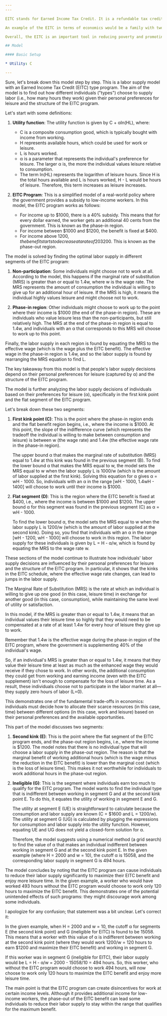 ```yaml
---
---

EITC stands for Earned Income Tax Credit. It is a refundable tax credit for low to moderate-income working individuals and families. The EITC is designed to provide financial assistance to those who are struggling to make ends meet, while also incentivizing work.

An example of the EITC in terms of economics would be a family with two children and an income of $25,000 per year. Without the EITC, this family might struggle to pay for basic necessities like food, housing, and healthcare. However, with the EITC, they may qualify for a credit of up to $5,600, which could significantly improve their financial situation and help them meet their basic needs.

Overall, the EITC is an important tool in reducing poverty and promoting economic mobility by providing targeted financial assistance to those who need it most.

## Model

#### Basic Setup

* Utility: C

---
```


Sure, let's break down this model step by step. This is a labor supply model with an Earned Income Tax Credit (EITC) type program. The aim of the model is to find out how different individuals ("types") choose to supply labor (i.e., how many hours they work) given their personal preferences for leisure and the structure of the EITC program.

Let's start with some definitions:

1. **Utility function**: The utility function is given by C + αln(HL), where:
   
   * C is a composite consumption good, which is typically bought with income from working.
   * H represents available hours, which could be used for work or leisure.
   * L is hours worked.
   * α is a parameter that represents the individual's preference for leisure. The larger α is, the more the individual values leisure relative to consumption.
   * The term ln(HL) represents the logarithm of leisure hours. Since H is the total hours available and L is hours worked, H - L would be hours of leisure. Therefore, this term increases as leisure increases.
1. **EITC Program**: This is a simplified model of a real-world policy where the government provides a subsidy to low-income workers. In this model, the EITC program works as follows:
   
   * For income up to $1000, there is a 40% subsidy. This means that for every dollar earned, the worker gets an additional 40 cents from the government. This is known as the phase-in region.
   * For income between $1000 and $1200, the benefit is fixed at $400.
   * For income above $1200, the benefit starts to decrease at a rate of 20% for each dollar earned, until it becomes zero at income=$3200. This is known as the phase-out region.

The model is solved by finding the optimal labor supply in different segments of the EITC program:

1. **Non-participation**: Some individuals might choose not to work at all. According to the model, this happens if the marginal rate of substitution (MRS) is greater than or equal to 1.4w, where w is the wage rate. The MRS represents the amount of consumption the individual is willing to give up for an additional hour of leisure. If the MRS is high, it means the individual highly values leisure and might choose not to work.

1. **Phase-in region**: Other individuals might choose to work up to the point where their income is $1000 (the end of the phase-in region). These are individuals who value leisure less than the non-participants, but still relatively high. The MRS at the end of the phase-in region is equal to 1.4w, and individuals with an α that corresponds to this MRS will choose to work up to this point.

Finally, the labor supply in each region is found by equating the MRS to the effective wage (which is the wage plus the EITC benefit). The effective wage in the phase-in region is 1.4w, and so the labor supply is found by rearranging the MRS equation to find L.

The key takeaway from this model is that people's labor supply decisions depend on their personal preferences for leisure (captured by α) and the structure of the EITC program.

The model is further analyzing the labor supply decisions of individuals based on their preferences for leisure (α), specifically in the first kink point and the flat segment of the EITC program.

Let's break down these two segments:

1. **First kink point (C)**: This is the point where the phase-in region ends and the flat benefit region begins, i.e., where the income is $1000. At this point, the slope of the indifference curve (which represents the tradeoff the individual is willing to make between consumption and leisure) is between w (the wage rate) and 1.4w (the effective wage rate in the phase-in region).
   
   The upper bound α that makes the marginal rate of substitution (MRS) equal to 1.4w at this kink was found in the previous segment (B). To find the lower bound α that makes the MRS equal to w, the model sets the MRS equal to w when the labor supply L is 1000/w (which is the amount of labor supplied at the first kink). Solving this equation for α gives α = wH - 1000. So, individuals with an α in the range \[wH - 1000, 1.4wH - 1400] will choose to work until their income is $1000.

1. **Flat segment (D)**: This is the region where the EITC benefit is fixed at $400, i.e., where the income is between $1000 and $1200. The upper bound α for this segment was found in the previous segment (C) as α = wH - 1000.
   
   To find the lower bound α, the model sets the MRS equal to w when the labor supply L is 1200/w (which is the amount of labor supplied at the second kink). Doing so, you find that individuals with an α in the range \[wH - 1200, wH - 1000] will choose to work in this region. The labor supply for these individuals is given by L = H - α/w, which is found by equating the MRS to the wage rate w.

These sections of the model continue to illustrate how individuals' labor supply decisions are influenced by their personal preferences for leisure and the structure of the EITC program. In particular, it shows that the kinks in the EITC schedule, where the effective wage rate changes, can lead to jumps in the labor supply.

The Marginal Rate of Substitution (MRS) is the rate at which an individual is willing to give up one good (in this case, leisure time) in exchange for another good (in this case, consumption), while maintaining the same level of utility or satisfaction. 

In this model, if the MRS is greater than or equal to 1.4w, it means that an individual values their leisure time so highly that they would need to be compensated at a rate of at least 1.4w for every hour of leisure they give up to work. 

Remember that 1.4w is the effective wage during the phase-in region of the EITC program, where the government is supplementing 40% of the individual's wage. 

So, if an individual's MRS is greater than or equal to 1.4w, it means that they value their leisure time at least as much as the enhanced wage they would receive if they chose to work. In other words, the additional consumption they could get from working and earning income (even with the EITC supplement) isn't enough to compensate for the loss of leisure time. As a result, these individuals choose not to participate in the labor market at all—they supply zero hours of labor (L=0).

This demonstrates one of the fundamental trade-offs in economics: individuals must decide how to allocate their scarce resources (in this case, time) between different options (in this case, work and leisure) based on their personal preferences and the available opportunities.

This part of the model discusses two segments: 

1. **Second kink (E)**: This is the point where the flat segment of the EITC program ends, and the phase-out region begins, i.e., where the income is $1200. The model notes that there is no individual type that will choose a labor supply in the phase-out region. The reason is that the marginal benefit of working additional hours (which is the wage minus the reduction in the EITC benefit) is lower than the marginal cost (which is the loss of leisure time). This makes it not worthwhile for individuals to work additional hours in the phase-out region.

1. **Ineligible (G)**: This is the segment where individuals earn too much to qualify for the EITC program. The model wants to find the individual type that is indifferent between working in segment G and at the second kink point E. To do this, it equates the utility of working in segment E and G.
   
   The utility at segment E (UE) is straightforward to calculate because the consumption and labor supply are known (C = $1600 and L = 1200/w). The utility at segment G (UG) is calculated by plugging the expressions for consumption and labor supply into the utility function. However, equating UE and UG does not yield a closed-form solution for α.
   
   Therefore, the model suggests using a numerical method (a grid search) to find the value of α that makes an individual indifferent between working in segment G and at the second kink point E. In the given example (where H = 2000 and w = 10), the cutoff α is 15058, and the corresponding labor supply in segment G is 494 hours.

The model concludes by noting that the EITC program can cause individuals to reduce their labor supply significantly to maximize their EITC benefit and enjoy more leisure time. In the given example, a worker who would have worked 493 hours without the EITC program would choose to work only 120 hours to maximize the EITC benefit. This demonstrates one of the potential unintended effects of such programs: they might discourage work among some individuals.

I apologize for any confusion; that statement was a bit unclear. Let's correct it:

In the given example, when H = 2000 and w = 10, the cutoff α for segments E (the second kink point) and G (ineligible for EITC) is found to be 15058. This means that a worker with this value of α is indifferent between working at the second kink point (where they would work 1200/w = 120 hours to earn $1200 and maximize their EITC benefit) and working in segment G.

If this worker was in segment G (ineligible for EITC), their labor supply would be L = H - α/w = 2000 - 15058/10 = 494 hours. So, this worker, who without the EITC program would choose to work 494 hours, will now choose to work only 120 hours to maximize the EITC benefit and enjoy more leisure time.

The main point is that the EITC program can create disincentives for work at certain income levels. Although it provides additional income for low-income workers, the phase-out of the EITC benefit can lead some individuals to reduce their labor supply to stay within the range that qualifies for the maximum benefit.
